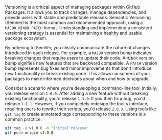Versioning is a critical aspect of managing packages within GitHub Packages. It allows you to track changes, manage dependencies, and provide users with stable and predictable releases. Semantic Versioning (SemVer) is the most common and recommended approach, using a `MAJOR.MINOR.PATCH` format. Understanding and implementing a consistent versioning strategy is essential for maintaining a healthy and usable package ecosystem.

By adhering to SemVer, you clearly communicate the nature of changes introduced in each release. For example, a `MAJOR` version bump indicates breaking changes that require users to update their code. A `MINOR` version bump signifies new features that are backward compatible. A `PATCH` version bump represents bug fixes and minor improvements that don't introduce new functionality or break existing code. This allows consumers of your packages to make informed decisions about when and how to upgrade.

Consider a scenario where you're developing a command-line tool. Initially, you release version `1.0.0`. After adding a new feature without breaking existing functionality, you'd release `1.1.0`. If you then fix a bug, you'd release `1.1.1`. However, if you completely redesign the tool's interface, requiring users to rewrite their scripts, you'd release `2.0.0`. Using tools like `git tag` to create annotated tags corresponding to these versions is a common practice.

```bash
git tag -a v1.0.0 -m "Initial release"
git push origin v1.0.0
```